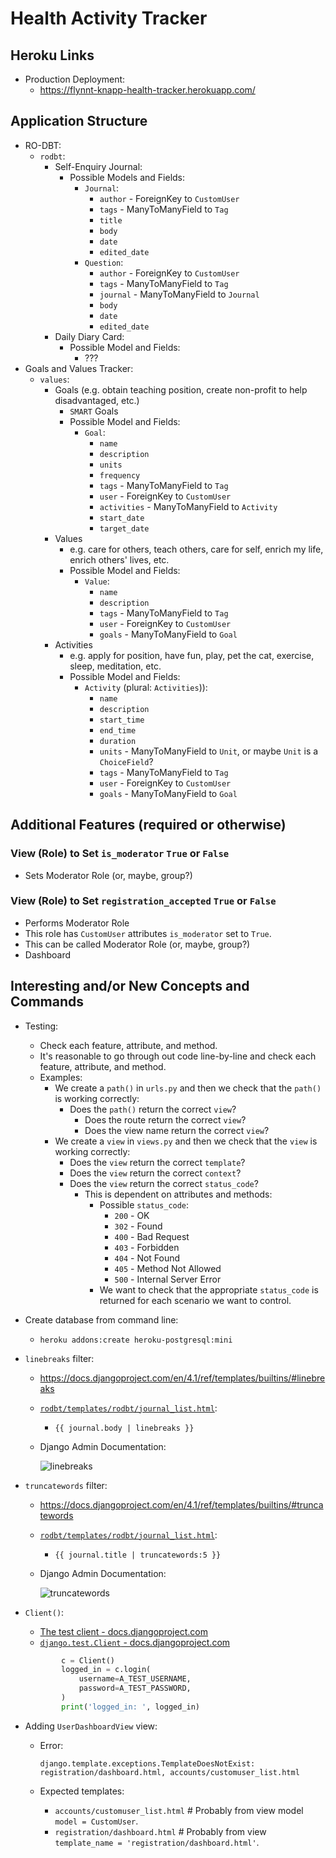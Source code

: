 # Health Activity Tracker

## Heroku Links

* Production Deployment:
  * <https://flynnt-knapp-health-tracker.herokuapp.com/>

## Application Structure

* RO-DBT:
  * `rodbt`:
    * Self-Enquiry Journal:
      * Possible Models and Fields:
        * `Journal`:
          * `author` - ForeignKey to `CustomUser`
          * `tags` - ManyToManyField to `Tag`
          * `title`
          * `body`
          * `date`
          * `edited_date`
        * `Question`:
          * `author` - ForeignKey to `CustomUser`
          * `tags` - ManyToManyField to `Tag`
          * `journal` - ManyToManyField to `Journal`
          * `body`
          * `date`
          * `edited_date`
    * Daily Diary Card:
      * Possible Model and Fields:
        * ???
* Goals and Values Tracker:
  * `values`:
    * Goals (e.g. obtain teaching position, create non-profit to help disadvantaged, etc.)
      * `SMART` Goals
      * Possible Model and Fields:
        * `Goal`:
          * `name`
          * `description`
          * `units`
          * `frequency`
          * `tags` - ManyToManyField to `Tag`
          * `user` - ForeignKey to `CustomUser`
          * `activities` - ManyToManyField to `Activity`
          * `start_date`
          * `target_date`
    * Values
      * e.g. care for others, teach others, care for self, enrich my life, enrich others' lives, etc.
      * Possible Model and Fields:
        * `Value`:
          * `name`
          * `description`
          * `tags` - ManyToManyField to `Tag`
          * `user` - ForeignKey to `CustomUser`
          * `goals` - ManyToManyField to `Goal`
    * Activities
      * e.g. apply for position, have fun, play, pet the cat, exercise, sleep, meditation, etc.
      * Possible Model and Fields:
        * `Activity` (plural: `Activities`)):
          * `name`
          * `description`
          * `start_time`
          * `end_time`
          * `duration`
          * `units` - ManyToManyField to `Unit`, or maybe `Unit` is a `ChoiceField`?
          * `tags` - ManyToManyField to `Tag`
          * `user` - ForeignKey to `CustomUser`
          * `goals` - ManyToManyField to `Goal`

## Additional Features (required or otherwise)

### View (Role) to Set `is_moderator` `True` or `False`

* Sets Moderator Role (or, maybe, group?)

### View (Role) to Set `registration_accepted` `True` or `False`

* Performs Moderator Role
* This role has `CustomUser` attributes `is_moderator` set to `True`.
* This can be called Moderator Role (or, maybe, group?)
* Dashboard

## Interesting and/or New Concepts and Commands

* Testing:
  * Check each feature, attribute, and method.
  * It's reasonable to go through out code line-by-line and check each feature, attribute, and method.
  * Examples:
    * We create a `path()` in `urls.py` and then we check that the `path()` is working correctly:
      * Does the `path()` return the correct `view`?
        * Does the route return the correct `view`?
        * Does the view name return the correct `view`?
    * We create a `view` in `views.py` and then we check that the `view` is working correctly:
      * Does the `view` return the correct `template`?
      * Does the `view` return the correct `context`?
      * Does the `view` return the correct `status_code`?
        * This is dependent on attributes and methods:
          * Possible `status_code`:
            * `200` - OK
            * `302` - Found
            * `400` - Bad Request
            * `403` - Forbidden
            * `404` - Not Found
            * `405` - Method Not Allowed
            * `500` - Internal Server Error
          * We want to check that the appropriate `status_code` is returned for each scenario we want to control.

* Create database from command line:
  * `heroku addons:create heroku-postgresql:mini`

* `linebreaks` filter:
  * <https://docs.djangoproject.com/en/4.1/ref/templates/builtins/#linebreaks>
  * [`rodbt/templates/rodbt/journal_list.html`](./rodbt/templates/rodbt/journal_list.html):
    * `{{ journal.body | linebreaks }}`
  * Django Admin Documentation:

    ![linebreaks](https://user-images.githubusercontent.com/47562501/216554120-956f3226-10d5-4c42-b79c-260f089dce98.png)
* `truncatewords` filter:
  * <https://docs.djangoproject.com/en/4.1/ref/templates/builtins/#truncatewords>
  * [`rodbt/templates/rodbt/journal_list.html`](./rodbt/templates/rodbt/journal_list.html):
    * `{{ journal.title | truncatewords:5 }}`
  * Django Admin Documentation:

    ![truncatewords](https://user-images.githubusercontent.com/47562501/216563307-7d7e38da-da5e-4363-95d0-2360874f04f5.png)

* `Client()`:
  * [The test client - docs.djangoproject.com](https://docs.djangoproject.com/en/4.1/topics/testing/tools/#the-test-client)
  * [`django.test.Client` - docs.djangoproject.com](https://docs.djangoproject.com/en/4.1/topics/testing/tools/#django.test.Client)

  ```python
          c = Client()
          logged_in = c.login(
              username=A_TEST_USERNAME,
              password=A_TEST_PASSWORD,
          )
          print('logged_in: ', logged_in)
  ```

* Adding `UserDashboardView` view:
  * Error:

    ```text
    django.template.exceptions.TemplateDoesNotExist: registration/dashboard.html, accounts/customuser_list.html
    ```

  * Expected templates:
    * `accounts/customuser_list.html` # Probably from view model `model = CustomUser`.
    * `registration/dashboard.html` # Probably from view `template_name = 'registration/dashboard.html'`.
